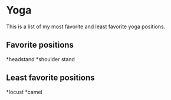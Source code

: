 # Yoga

This is a list of my most favorite and least favorite yoga positions.

## Favorite positions

*headstand
*shoulder stand

## Least favorite positions

*locust
*camel
